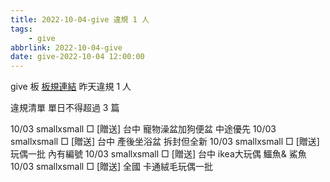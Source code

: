 ```yaml
---
title: 2022-10-04-give 違規 1 人
tags:
    - give
abbrlink: 2022-10-04-give
date: give-2022-10-04 12:00:00
---
```

give 板 [板規連結](https://www.ptt.cc/bbs/give/M.1612495900.A.C32.html)
昨天違規 1 人
<!-- more -->

違規清單
單日不得超過 3 篇

10/03 smallxsmall □ [贈送] 台中 寵物澡盆加狗便盆 中途優先
10/03 smallxsmall □ [贈送] 台中 產後坐浴盆 拆封但全新
10/03 smallxsmall □ [贈送] 玩偶一批 內有編號
10/03 smallxsmall □ [贈送] 台中 ikea大玩偶 鱷魚& 鯊魚
10/03 smallxsmall □ [贈送] 全國 卡通絨毛玩偶一批